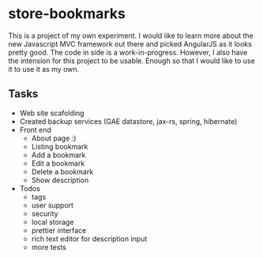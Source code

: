 store-bookmarks
===============

This is a project of my own experiment.  I would like to learn more about the new Javascript MVC framework out there and picked AngularJS as it looks pretty good.  The code in side is a work-in-progress.  However, I also have the intension for this project to be usable.  Enough so that I would like to use it to use it as my own.  

Tasks
-----

- Web site scafolding
- Created backup services (GAE datastore, jax-rs, spring, hibernate)
- Front end 
    - About page :)
    - Listing bookmark
    - Add a bookmark
    - Edit a bookmark
    - Delete a bookmark
    - Show description
- Todos
    - tags
    - user support
    - security
    - local storage
    - prettier interface
    - rich text editor for description input
    - more tests
